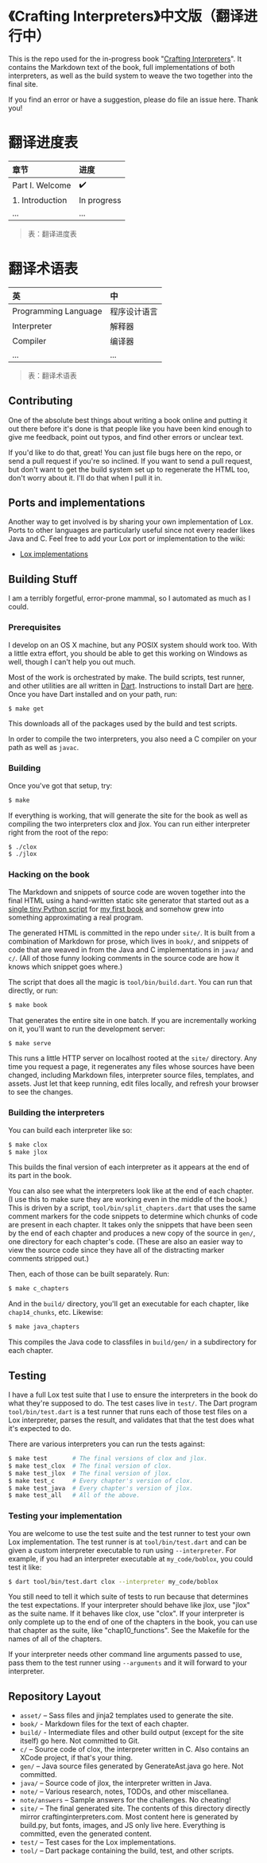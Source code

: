 # 《Crafting Interpreters》中文版（翻译进行中）

This is the repo used for the in-progress book "[Crafting Interpreters][]". It
contains the Markdown text of the book, full implementations of both
interpreters, as well as the build system to weave the two together into the
final site.

[crafting interpreters]: http://craftinginterpreters.com

If you find an error or have a suggestion, please do file an issue here. Thank
you!

# 翻译进度表

| 章节 | 进度 |
| :--- | :--- |
| Part I. Welcome | ✔️ |
| 1. Introduction | In progress |
| ... | ... |

> 表：翻译进度表

# 翻译术语表

| 英   | 中    |
| :--- | :--- |
| Programming Language | 程序设计语言 |
| Interpreter | 解释器 |
| Compiler | 编译器 |
| ... | ... |

> 表：翻译术语表

## Contributing

One of the absolute best things about writing a book online and putting it out
there before it's done is that people like you have been kind enough to give me
feedback, point out typos, and find other errors or unclear text.

If you'd like to do that, great! You can just file bugs here on the repo, or
send a pull request if you're so inclined. If you want to send a pull request,
but don't want to get the build system set up to regenerate the HTML too, don't
worry about it. I'll do that when I pull it in.

## Ports and implementations

Another way to get involved is by sharing your own implementation of Lox. Ports
to other languages are particularly useful since not every reader likes Java and
C. Feel free to add your Lox port or implementation to the wiki:

* [Lox implementations][]

[lox implementations]: https://github.com/munificent/craftinginterpreters/wiki/Lox-implementations

## Building Stuff

I am a terribly forgetful, error-prone mammal, so I automated as much as I
could.

### Prerequisites

I develop on an OS X machine, but any POSIX system should work too. With a
little extra effort, you should be able to get this working on Windows as well,
though I can't help you out much.

Most of the work is orchestrated by make. The build scripts, test runner, and
other utilities are all written in [Dart][]. Instructions to install Dart are
[here][install]. Once you have Dart installed and on your path, run:

```sh
$ make get
```

[dart]: https://dart.dev/
[install]: https://dart.dev/get-dart

This downloads all of the packages used by the build and test scripts.

In order to compile the two interpreters, you also need a C compiler on your
path as well as `javac`.

### Building

Once you've got that setup, try:

```sh
$ make
```

If everything is working, that will generate the site for the book as well as
compiling the two interpreters clox and jlox. You can run either interpreter
right from the root of the repo:

```sh
$ ./clox
$ ./jlox
```

### Hacking on the book

The Markdown and snippets of source code are woven together into the final HTML
using a hand-written static site generator that started out as a [single tiny
Python script][py] for [my first book][gpp] and somehow grew into something
approximating a real program.

[py]: https://github.com/munificent/game-programming-patterns/blob/master/script/format.py
[gpp]: http://gameprogrammingpatterns.com/

The generated HTML is committed in the repo under `site/`. It is built from a
combination of Markdown for prose, which lives in `book/`, and snippets of code
that are weaved in from the Java and C implementations in `java/` and `c/`. (All
of those funny looking comments in the source code are how it knows which
snippet goes where.)

The script that does all the magic is `tool/bin/build.dart`. You can run that
directly, or run:

```sh
$ make book
```

That generates the entire site in one batch. If you are incrementally working
on it, you'll want to run the development server:

```sh
$ make serve
```

This runs a little HTTP server on localhost rooted at the `site/` directory.
Any time you request a page, it regenerates any files whose sources have been
changed, including Markdown files, interpreter source files, templates, and
assets. Just let that keep running, edit files locally, and refresh your
browser to see the changes.

### Building the interpreters

You can build each interpreter like so:

```sh
$ make clox
$ make jlox
```

This builds the final version of each interpreter as it appears at the end of
its part in the book.

You can also see what the interpreters look like at the end of each chapter. (I
use this to make sure they are working even in the middle of the book.) This is
driven by a script, `tool/bin/split_chapters.dart` that uses the same comment
markers for the code snippets to determine which chunks of code are present in
each chapter. It takes only the snippets that have been seen by the end of each
chapter and produces a new copy of the source in `gen/`, one directory for each
chapter's code. (These are also an easier way to view the source code since they
have all of the distracting marker comments stripped out.)

Then, each of those can be built separately. Run:

```sh
$ make c_chapters
```

And in the `build/` directory, you'll get an executable for each chapter, like
`chap14_chunks`, etc. Likewise:

```sh
$ make java_chapters
```

This compiles the Java code to classfiles in `build/gen/` in a subdirectory for
each chapter.

## Testing

I have a full Lox test suite that I use to ensure the interpreters in the book
do what they're supposed to do. The test cases live in `test/`. The Dart
program `tool/bin/test.dart` is a test runner that runs each of those test
files on a Lox interpreter, parses the result, and validates that that the test
does what it's expected to do.

There are various interpreters you can run the tests against:

```sh
$ make test       # The final versions of clox and jlox.
$ make test_clox  # The final version of clox.
$ make test_jlox  # The final version of jlox.
$ make test_c     # Every chapter's version of clox.
$ make test_java  # Every chapter's version of jlox.
$ make test_all   # All of the above.
```

### Testing your implementation

You are welcome to use the test suite and the test runner to test your own Lox
implementation. The test runner is at `tool/bin/test.dart` and can be given a
custom interpreter executable to run using `--interpreter`. For example, if you
had an interpreter executable at `my_code/boblox`, you could test it like:

```sh
$ dart tool/bin/test.dart clox --interpreter my_code/boblox
```

You still need to tell it which suite of tests to run because that determines
the test expectations. If your interpreter should behave like jlox, use "jlox"
as the suite name. If it behaves like clox, use "clox". If your interpreter is
only complete up to the end of one of the chapters in the book, you can use
that chapter as the suite, like "chap10_functions". See the Makefile for the
names of all of the chapters.

If your interpreter needs other command line arguments passed to use, pass them
to the test runner using `--arguments` and it will forward to your interpreter.

## Repository Layout

*   `asset/` – Sass files and jinja2 templates used to generate the site.
*   `book/` - Markdown files for the text of each chapter.
*   `build/` - Intermediate files and other build output (except for the site
    itself) go here. Not committed to Git.
*   `c/` – Source code of clox, the interpreter written in C. Also contains an
    XCode project, if that's your thing.
*   `gen/` – Java source files generated by GenerateAst.java go here. Not
    committed.
*   `java/` – Source code of jlox, the interpreter written in Java.
*   `note/` – Various research, notes, TODOs, and other miscellanea.
*   `note/answers` – Sample answers for the challenges. No cheating!
*   `site/` – The final generated site. The contents of this directory directly
    mirror craftinginterpreters.com. Most content here is generated by build.py,
    but fonts, images, and JS only live here. Everything is committed, even the
    generated content.
*   `test/` – Test cases for the Lox implementations.
*   `tool/` – Dart package containing the build, test, and other scripts.
